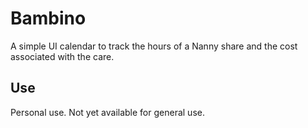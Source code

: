 # Bambino

A simple UI calendar to track the hours of a Nanny share and the cost associated with the care.

## Use

Personal use. Not yet available for general use.
